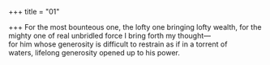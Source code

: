+++
title = "01"

+++
For the most bounteous one, the lofty one bringing lofty wealth, for the  mighty one of real unbridled force I bring forth my thought—  
for him whose generosity is difficult to restrain as if in a torrent of  
waters, lifelong generosity opened up to his power.  
